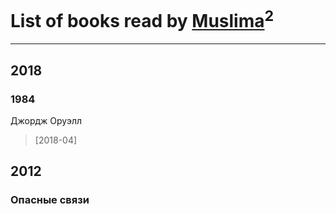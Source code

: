 # List of books read by [Muslima](https://www.facebook.com/app_scoped_user_id/1867395113473883/)<sup>2</sup>
---

## 2018

### 1984
Джордж Оруэлл
> [2018-04] 



## 2012

### Опасные связи



